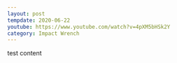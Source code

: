 ```yaml
---
layout: post
tempdate: 2020-06-22
youtube: https://www.youtube.com/watch?v=4pXM5bHSk2Y
category: Impact Wrench
---
```

test content